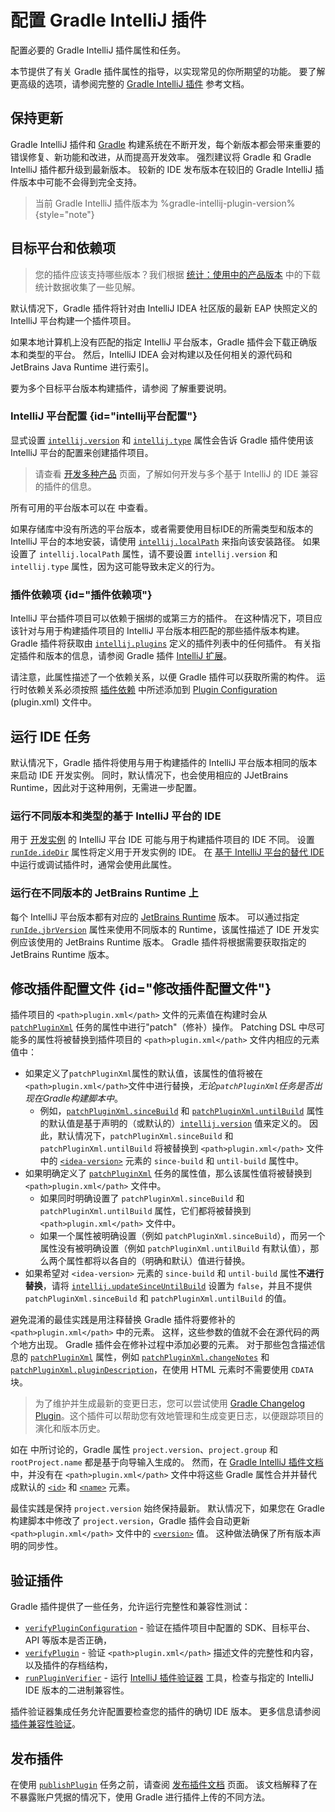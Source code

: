 # 配置 Gradle IntelliJ 插件

<!-- Copyright 2000-2023 JetBrains s.r.o. and contributors. Use of this source code is governed by the Apache 2.0 license. -->

<link-summary>配置必要的 Gradle IntelliJ 插件属性和任务。</link-summary>

本节提供了有关 Gradle 插件属性的指导，以实现常见的你所期望的功能。
要了解更高级的选项，请参阅完整的 [Gradle IntelliJ 插件](tools_gradle_intellij_plugin.md) 参考文档。

## 保持更新

Gradle IntelliJ 插件和 [Gradle](https://gradle.org/install/) 构建系统在不断开发，每个新版本都会带来重要的错误修复、新功能和改进，从而提高开发效率。
强烈建议将 Gradle 和 Gradle IntelliJ 插件都升级到最新版本。
较新的 IDE 发布版本在较旧的 Gradle IntelliJ 插件版本中可能不会得到完全支持。

> 当前 Gradle IntelliJ 插件版本为 %gradle-intellij-plugin-version%
{style="note"}

## 目标平台和依赖项

<snippet id="whichPlatformVersion">

> 您的插件应该支持哪些版本？我们根据 [统计：使用中的产品版本](https://plugins.jetbrains.com/docs/marketplace/product-versions-in-use-statistics.html) 中的下载统计数据收集了一些见解。
>

</snippet>

默认情况下，Gradle 插件将针对由 IntelliJ IDEA 社区版的最新 EAP 快照定义的 IntelliJ 平台构建一个插件项目。

如果本地计算机上没有匹配的指定 IntelliJ 平台版本，Gradle 插件会下载正确版本和类型的平台。
然后，IntelliJ IDEA 会对构建以及任何相关的源代码和 JetBrains Java Runtime 进行索引。

要为多个目标平台版本构建插件，请参阅 [](build_number_ranges.md#multipleIDEVersions) 了解重要说明。

### IntelliJ 平台配置 {id="intellij平台配置"}

显式设置 [`intellij.version`](tools_gradle_intellij_plugin.md#intellij-extension-version) 和 [`intellij.type`](tools_gradle_intellij_plugin.md#intellij-extension-type) 属性会告诉 Gradle 插件使用该 IntelliJ 平台的配置来创建插件项目。

> 请查看 [开发多种产品](dev_alternate_products.md) 页面，了解如何开发与多个基于 IntelliJ 的 IDE 兼容的插件的信息。
>

所有可用的平台版本可以在 [](intellij_artifacts.md) 中查看。

如果存储库中没有所选的平台版本，或者需要使用目标IDE的所需类型和版本的 IntelliJ 平台的本地安装，请使用 [`intellij.localPath`](tools_gradle_intellij_plugin.md#intellij-extension-localpath) 来指向该安装路径。
如果设置了 `intellij.localPath` 属性，请不要设置 `intellij.version` 和 `intellij.type` 属性，因为这可能导致未定义的行为。

### 插件依赖项 {id="插件依赖项"}

IntelliJ 平台插件项目可以依赖于捆绑的或第三方的插件。
在这种情况下，项目应该针对与用于构建插件项目的 IntelliJ 平台版本相匹配的那些插件版本构建。
Gradle 插件将获取由 [`intellij.plugins`](tools_gradle_intellij_plugin.md#intellij-extension-plugins) 定义的插件列表中的任何插件。
有关指定插件和版本的信息，请参阅 Gradle 插件 [IntelliJ 扩展](tools_gradle_intellij_plugin.md#configuration-intellij-extension)。

请注意，此属性描述了一个依赖关系，以便 Gradle 插件可以获取所需的构件。
运行时依赖关系必须按照 [插件依赖](plugin_dependencies.md#3-dependency-declaration-in-pluginxml) 中所述添加到 [Plugin Configuration](plugin_configuration_file.md) (<path>plugin.xml</path>) 文件中。

## 运行 IDE 任务

默认情况下，Gradle 插件将使用与用于构建插件的 IntelliJ 平台版本相同的版本来启动 IDE 开发实例。
同时，默认情况下，也会使用相应的 JJetBrains Runtime，因此对于这种用例，无需进一步配置。

### 运行不同版本和类型的基于 IntelliJ 平台的 IDE

用于 [开发实例](ide_development_instance.md) 的 IntelliJ 平台 IDE 可能与用于构建插件项目的 IDE 不同。
设置 [`runIde.ideDir`](tools_gradle_intellij_plugin.md#tasks-runide-idedir) 属性将定义用于开发实例的 IDE。
在 [基于 IntelliJ 平台的替代 IDE](intellij_platform.md#基于IntelliJ平台的IDE) 中运行或调试插件时，通常会使用此属性。

### 运行在不同版本的 JetBrains Runtime 上

每个 IntelliJ 平台版本都有对应的 [JetBrains Runtime](ide_development_instance.md#在开发实例中使用JetBrains-Runtime) 版本。
可以通过指定 [`runIde.jbrVersion`](tools_gradle_intellij_plugin.md#tasks-runide-jbrversion) 属性来使用不同版本的 Runtime，该属性描述了 IDE 开发实例应该使用的 JetBrains Runtime 版本。
Gradle 插件将根据需要获取指定的 JetBrains Runtime 版本。

## 修改插件配置文件 {id="修改插件配置文件"}

插件项目的 `<path>plugin.xml</path>` 文件的元素值在构建时会从 [`patchPluginXml`](tools_gradle_intellij_plugin.md#tasks-patchpluginxml) 任务的属性中进行"patch"（修补）操作。
Patching DSL 中尽可能多的属性将被替换到插件项目的 `<path>plugin.xml</path>` 文件内相应的元素值中：
* 如果定义了`patchPluginXml`属性的默认值，该属性的值将被在`<path>plugin.xml</path>`文件中进行替换，_无论`patchPluginXml`任务是否出现在Gradle构建脚本中_。
  * 例如，[`patchPluginXml.sinceBuild`](tools_gradle_intellij_plugin.md#tasks-patchpluginxml-sincebuild) 和 [`patchPluginXml.untilBuild`](tools_gradle_intellij_plugin.md#tasks-patchpluginxml-untilbuild) 属性的默认值是基于声明的（或默认的）[`intellij.version`](tools_gradle_intellij_plugin.md#intellij-extension-version) 值来定义的。
    因此，默认情况下，`patchPluginXml.sinceBuild` 和 `patchPluginXml.untilBuild` 将被替换到 `<path>plugin.xml</path>` 文件中的 [`<idea-version>`](plugin_configuration_file.md#idea-plugin__idea-version) 元素的 `since-build` 和 `until-build` 属性中。
* 如果明确定义了 [`patchPluginXml`](tools_gradle_intellij_plugin.md#tasks-patchpluginxml) 任务的属性值，那么该属性值将被替换到 `<path>plugin.xml</path>` 文件中。
  * 如果同时明确设置了 `patchPluginXml.sinceBuild` 和 `patchPluginXml.untilBuild` 属性，它们都将被替换到 `<path>plugin.xml</path>` 文件中。
  * 如果一个属性被明确设置（例如 `patchPluginXml.sinceBuild`），而另一个属性没有被明确设置（例如 `patchPluginXml.untilBuild` 有默认值），那么两个属性都将以各自的（明确和默认）值进行替换。
* 如果希望对 `<idea-version>` 元素的 `since-build` 和 `until-build` 属性**不进行替换**，请将 [`intellij.updateSinceUntilBuild`](tools_gradle_intellij_plugin.md#intellij-extension-updatesinceuntilbuild) 设置为 `false`，并且不提供 `patchPluginXml.sinceBuild` 和 `patchPluginXml.untilBuild` 的值。

避免混淆的最佳实践是用注释替换 Gradle 插件将要修补的 `<path>plugin.xml</path>` 中的元素。
这样，这些参数的值就不会在源代码的两个地方出现。
Gradle 插件会在修补过程中添加必要的元素。
对于那些包含描述信息的 [`patchPluginXml`](tools_gradle_intellij_plugin.md#tasks-patchpluginxml) 属性，例如 [`patchPluginXml.changeNotes`](tools_gradle_intellij_plugin.md#tasks-patchpluginxml-changenotes) 和 [`patchPluginXml.pluginDescription`](tools_gradle_intellij_plugin.md#tasks-patchpluginxml-plugindescription)，在使用 HTML 元素时不需要使用 `CDATA` 块。

> 为了维护并生成最新的变更日志，您可以尝试使用 [Gradle Changelog Plugin](https://github.com/JetBrains/gradle-changelog-plugin)。这个插件可以帮助您有效地管理和生成变更日志，以便跟踪项目的演化和版本历史。
>

如在 [](creating_plugin_project.md#使用向导生成的Gradle-IntelliJ平台插件的组件) 中所讨论的，Gradle 属性 `project.version`、`project.group` 和 `rootProject.name` 都是基于向导输入生成的。
然而，在 [Gradle IntelliJ 插件文档](tools_gradle_intellij_plugin.md) 中，并没有在 `<path>plugin.xml</path>` 文件中将这些 Gradle 属性合并并替代成默认的 [`<id>`](plugin_configuration_file.md#idea-plugin__id) 和 [`<name>`](plugin_configuration_file.md#idea-plugin__name) 元素。

最佳实践是保持 `project.version` 始终保持最新。
默认情况下，如果您在 Gradle 构建脚本中修改了 `project.version`，Gradle 插件会自动更新 `<path>plugin.xml</path>` 文件中的 [`<version>`](plugin_configuration_file.md#idea-plugin__version) 值。
这种做法确保了所有版本声明的同步性。

## 验证插件

Gradle 插件提供了一些任务，允许运行完整性和兼容性测试：
* [`verifyPluginConfiguration`](tools_gradle_intellij_plugin.md#tasks-verifypluginconfiguration) - 验证在插件项目中配置的 SDK、目标平台、API 等版本是否正确，
* [`verifyPlugin`](tools_gradle_intellij_plugin.md#tasks-verifyplugin) - 验证 `<path>plugin.xml</path>` 描述文件的完整性和内容，以及插件的存档结构，
* [`runPluginVerifier`](tools_gradle_intellij_plugin.md#tasks-runpluginverifier) - 运行 [IntelliJ 插件验证器](https://github.com/JetBrains/intellij-plugin-verifier) 工具，检查与指定的 IntelliJ IDE 版本的二进制兼容性。

插件验证器集成任务允许配置要检查您的插件的确切 IDE 版本。
更多信息请参阅 [插件兼容性验证](verifying_plugin_compatibility.md#plugin-verifier)。

## 发布插件

在使用 [`publishPlugin`](tools_gradle_intellij_plugin.md#tasks-publishplugin) 任务之前，请查阅 [发布插件文档](publishing_plugin.md) 页面。
该文档解释了在不暴露账户凭据的情况下，使用 Gradle 进行插件上传的不同方法。
